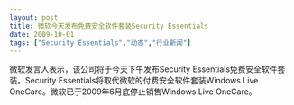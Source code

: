 ```yaml
---
layout: post
title: 微软今天发布免费安全软件套装Security Essentials		
date: 2009-10-01
tags: ["Security Essentials","动态","行业新闻"]
---
```


微软发言人表示，该公司将于今天下午发布Security Essentials免费安全软件套装。Security Essentials将取代微软的付费安全软件套装Windows Live OneCare。微软已于2009年6月底停止销售Windows Live OneCare。		
